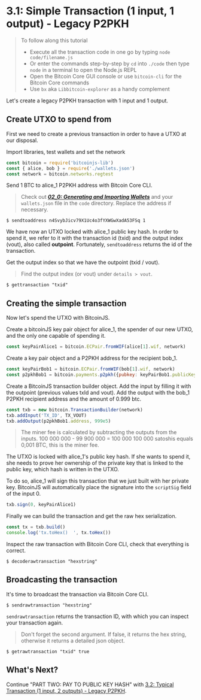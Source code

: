 # 3.1: Simple Transaction (1 input, 1 output) - Legacy P2PKH

> To follow along this tutorial
> * Execute all the transaction code in one go by typing `node code/filename.js`   
> * Or enter the commands step-by-step by `cd` into `./code` then type `node` in a terminal to open the Node.js REPL   
> * Open the Bitcoin Core GUI console or use `bitcoin-cli` for the Bitcoin Core commands   
> * Use `bx` aka `Libbitcoin-explorer` as a handy complement   
  
Let's create a legacy P2PKH transaction with 1 input and 1 output.


## Create UTXO to spend from

First we need to create a previous transaction in order to have a UTXO at our disposal.

Import libraries, test wallets and set the network
```javascript
const bitcoin = require('bitcoinjs-lib')
const { alice, bob } = require('./wallets.json')
const network = bitcoin.networks.regtest
```

Send 1 BTC to alice_1 P2PKH address with Bitcoin Core CLI.
> Check out **_[02_0: Generating and Importing Wallets](02_0_Generating_and_Importing_Wallets.md)_** and your `wallets.json`
> file in the `code` directory. Replace the address if necessary.
```
$ sendtoaddress n4SvybJicv79X1Uc4o3fYXWGwXadA53FSq 1
```

We have now an UTXO locked with alice_1 public key hash. 
In order to spend it, we refer to it with the transaction id (txid) and the output index (vout), also called **outpoint**.
Fortunately, `sendtoaddress` returns the id of the transaction.

Get the output index so that we have the outpoint (txid / vout).
> Find the output index (or vout) under `details > vout`.
```
$ gettransaction "txid"
```


## Creating the simple transaction

Now let's spend the UTXO with BitcoinJS.

Create a bitcoinJS key pair object for alice_1, the spender of our new UTXO, and the only one capable of spending it. 
```javascript
const keyPairAlice1 = bitcoin.ECPair.fromWIF(alice[1].wif, network)
```

Create a key pair object and a P2PKH address for the recipient bob_1.
```javascript
const keyPairBob1 = bitcoin.ECPair.fromWIF(bob[1].wif, network)
const p2pkhBob1 = bitcoin.payments.p2pkh({pubkey: keyPairBob1.publicKey, network})
```

Create a BitcoinJS transaction builder object.
Add the input by filling it with the outpoint (previous values txId and vout).
Add the output with the bob_1 P2PKH recipient address and the amount of 0.999 btc.
```javascript
const txb = new bitcoin.TransactionBuilder(network)
txb.addInput('TX_ID', TX_VOUT)
txb.addOutput(p2pkhBob1.address, 999e5)
```

> The miner fee is calculated by subtracting the outputs from the inputs.
> 100 000 000 - 99 900 000 = 100 000
> 100 000 satoshis equals 0,001 BTC, this is the miner fee.

The UTXO is locked with alice_1's public key hash.
If she wants to spend it, she needs to prove her ownership of the private key that is linked to the public 
key, which hash is written in the UTXO.

To do so, alice_1 will sign this transaction that we just built with her private key. 
BitcoinJS will automatically place the signature into the `scriptSig` field of the input 0. 
```javascript
txb.sign(0, keyPairAlice1)
```

Finally we can build the transaction and get the raw hex serialization.
```javascript
const tx = txb.build()
console.log('tx.toHex()  ', tx.toHex())
```

Inspect the raw transaction with Bitcoin Core CLI, check that everything is correct.
```
$ decoderawtransaction "hexstring"
```


## Broadcasting the transaction

It's time to broadcast the transaction via Bitcoin Core CLI.
```
$ sendrawtransaction "hexstring"
```

`sendrawtransaction` returns the transaction ID, with which you can inspect your transaction again.
> Don't forget the second argument. If false, it returns the hex string, otherwise it returns a detailed json object.
```
$ getrawtransaction "txid" true
```


## What's Next?

Continue "PART TWO: PAY TO PUBLIC KEY HASH" with [3.2: Typical Transaction (1 input, 2 outputs) - Legacy P2PKH](03_2_P2PKH_Typical_Tx_1_2.md).
